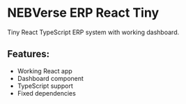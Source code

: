 # NEBVerse ERP React Tiny

Tiny React TypeScript ERP system with working dashboard.

## Features:
- Working React app
- Dashboard component
- TypeScript support
- Fixed dependencies

